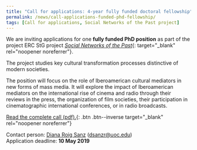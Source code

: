 ```yaml
---
title: "Call for applications: 4-year fully funded doctoral fellowship"
permalink: /news/call-applications-funded-phd-fellowship/
tags: [Call for applications, Social Networks of the Past project]
---
```

We are inviting applications for one **fully funded PhD position** as part of the project ERC StG project [*Social Networks of the Past*](/projects/#social-networks-of-the-past-mapping-hispanic-and-lusophone-literary-modernity-1898-1959){: target="_blank" rel="noopener noreferrer"}.  

The project studies key cultural transformation processes distinctive of modern societies.

The position will focus on the role of Iberoamerican cultural mediators in new forms of mass media. It will explore the impact of Iberoamerican mediators on the international rise of cinema and radio through their reviews in the press, the organization of film societies, their participation in cinematographic international conferences, or in radio broadcasts.


[Read the complete call (pdf).](/assets/docs/call-phd_cinema_and_radio_eng.pdf){: .btn .btn--inverse target="_blank" rel="noopener noreferrer"}

Contact person: [Diana Roig Sanz](/team/researchers/diana-roig/) (dsanzr@uoc.edu)  
Application deadline: **10 May 2019**
